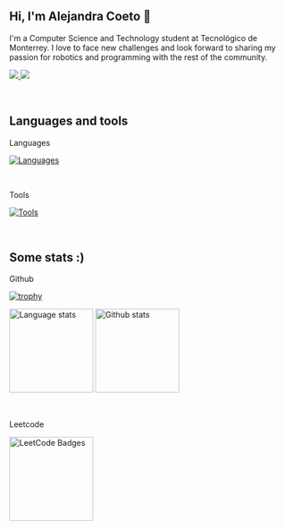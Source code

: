 ## Hi, I'm Alejandra Coeto 👋

<p>
I'm a Computer Science and Technology student at Tecnológico de Monterrey. I love to face new challenges and look forward to sharing my passion for robotics and programming with the rest of the community. 
</p>

<a href="https://alecoeto-portfolio.vercel.app/" target="_blank">
<img src="https://img.shields.io/badge/Portfolio-255E63?style=for-the-badge&logo=About.me&logoColor=white" />
</a>

<a href="https://www.linkedin.com/in/alecoeto/" target="_blank">
<img src="https://img.shields.io/badge/LinkedIn-0077B5?style=for-the-badge&logo=linkedin&logoColor=white" />
</a>

<p>&nbsp;</p>


## Languages and tools

Languages

[![Languages](https://skillicons.dev/icons?i=cpp,python,java,typescript,swift,javascript,matlab,&perline=20&theme=dark)](https://skillicons.dev)

<br />

Tools

[![Tools](https://skillicons.dev/icons?i=git,html,css,react,next,tailwind,mongodb,mysql,vercel,vscode,arduino,ros,nodejs,aws,docker,flask,fastapi,prisma,opencv,planetscale&perline=20&theme=dark)](https://skillicons.dev)

<p>&nbsp;</p>


## Some stats :)

Github

[![trophy](https://github-profile-trophy.vercel.app/?username=Ale-Coeto&theme=onedark&rank=-D,-C,-?&margin-w=10)](https://github.com/ryo-ma/github-profile-trophy)

<p float="center">
  <img height=150 width=auto src="https://github-readme-stats.vercel.app/api/top-langs/?username=Ale-Coeto&layout=compact&theme=tokyonight&hide_border=true&hide=jupyter%20notebook,c%23" alt="Language stats"/>  
  <img height=150 width=auto src="https://github-readme-stats.vercel.app/api?username=Ale-Coeto&theme=tokyonight&count_private=true&hide_border=true" alt="Github stats" />
</p>

<br />

Leetcode

<p>       
  <img height=150 width=auto src="https://leetcode-badge-showcase.vercel.app/api?username=Ale-Coeto&theme=dark" alt="LeetCode Badges"/>
<!--   <img height=150 width=auto src="https://leetcode-stats-six.vercel.app/?username=Ale-Coeto&theme=dark" alt="Leetcode stats" /> -->
</p>




